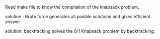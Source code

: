 Read make file to know the compilation of the knapsack problem.

solution : Brute force
generates all posible solutions and gives efficient answer

solution: backtracking
solves the 0/1 Knapsack problem by backtracking.